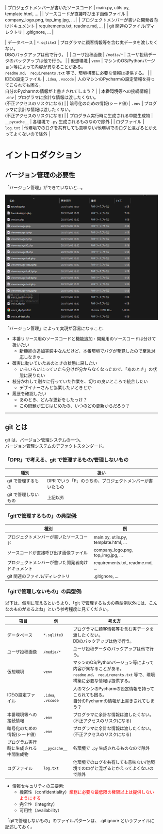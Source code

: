 | プロジェクトメンバーが書いたソースコード      | main.py, utils.py, template.html, ... |
| ソースコードが直接呼び出す画像ファイル       | company_logo.png, top_img.jpg, ...    |
| プロジェクトメンバーが書いた開発者向けドキュメント | requirements.txt, readme.md, ...      |
| git 関連のファイル/ディレクトリ        | .gitignore, ...                 |

| データベース     | `*.sqlite3` | プログラマに顧客情報等を含む実データを渡したくない。<br>DBのバックアップは他で行う。 |
| ユーザ投稿画像     | `/media/*` | ユーザ投稿データのバックアップは他で行う。 |
| 仮想環境       | `venv`       | マシンのOS/Pythonバージョン等によって内容が異なることがある。<br>`readme.md`、 `requirements.txt` 等で、環境構築に必要な情報は提供する。 |
| IDEの設定ファイル | `.idea`, `.vscode`      | 人のマシンのPycharmの設定情報を持ってこられても困る。<br>自分のPycharmの情報が上書きされてしまう？ |
| 本番環境等への接続情報 | `.env`      | プログラマに余計な情報は渡したくない。<br>(不正アクセスのリスクになる) |
| 暗号化のための情報(シード値) | `.env`      | プログラマに余計な情報は渡したくない。<br>(不正アクセスのリスクになる) |
| プログラム実行時に生成される中間生成物     | `__pycache__`      | 各環境で `.py` 生成されるものなので除外 |
| ログファイル | `log.txt` | 他環境でのログを共有しても意味ない/他環境でのログと混ざるとかえってよくないので除外 |



# イントロダクション

## バージョン管理の必要性

「バージョン管理」ができていないと...。

![image info](./img/without_git.png)

「バージョン管理」によって実現が容易になること:

- 本番リリース用のソースコードと機能追加・開発用のソースコードは分けて扱いたい
	- 新機能の追加実装中なんだけど、本番環境でバグが発覚したので至急対応しなきゃ...
- 確実に動いていたあのときの状態に戻したい
	- いろいろいじっていたら分けが分からなくなったので、「あのとき」の状態に戻りたい
- 枝分かれして別々に行っていた作業を、切りの良いところで統合したい
	- デザイナーさんと協業したいときとか
- 履歴を確認したい
	- あのとき、どんな更新をしたっけ？
	- この問題が生じはじめたの、いつのどの更新からだろう？

***

## git とは

git は、バージョン管理システムの一つ。  
バージョン管理システムのデファクトスタンダード。

### 「DPR」で考える、git で管理するもの/管理しないもの

| 種別           | 扱い                       |
|--------------|--------------------------|
| git で管理するもの  | DPR でいう「P」のうちの、プロジェクトメンバーが書いたもの |
| git で管理しないもの | 上記以外                     |

### 「gitで管理するもの」の典型例:

| 種別                        | 例                                     
|---------------------------|---------------------------------------|
| プロジェクトメンバーが書いたソースコード      | main.py, utils.py, template.html, ... |
| ソースコードが直接呼び出す画像ファイル       | company_logo.png, top_img.jpg, ...    |
| プロジェクトメンバーが書いた開発者向けドキュメント | requirements.txt, readme.md, ...      |
| git 関連のファイル/ディレクトリ        | .gitignore, ...                 |


### 「gitで管理しないもの」の典型例:

以下は、個別に覚えるというより、「git で管理するものの典型例以外には、こんなのものがあるよね」という参考程度に見てください。

| 項目         | 例          | 考え方  | 
|------------|------------|---------------------------------------------------|
| データベース     | `*.sqlite3` | プログラマに顧客情報等を含む実データを渡したくない。<br>DBのバックアップは他で行う。 |
| ユーザ投稿画像     | `/media/*` | ユーザ投稿データのバックアップは他で行う。 |
| 仮想環境       | `venv`       | マシンのOS/Pythonバージョン等によって内容が異なることがある。<br>`readme.md`、 `requirements.txt` 等で、環境構築に必要な情報は提供する。 |
| IDEの設定ファイル | `.idea`, `.vscode`      | 人のマシンのPycharmの設定情報を持ってこられても困る。<br>自分のPycharmの情報が上書きされてしまう？ |
| 本番環境等への接続情報 | `.env`      | プログラマに余計な情報は渡したくない。<br>(不正アクセスのリスクになる) |
| 暗号化のための情報(シード値) | `.env`      | プログラマに余計な情報は渡したくない。<br>(不正アクセスのリスクになる) |
| プログラム実行時に生成される中間生成物     | `__pycache__`      | 各環境で `.py` 生成されるものなので除外 |
| ログファイル | `log.txt` | 他環境でのログを共有しても意味ない/他環境でのログと混ざるとかえってよくないので除外 |

- 情報セキュリティの三要素:  
	- 機密性（confidentiality）<span style="color:red; ">業務に必要な最低限の権限以上は提供しないようにする</span>
	- 完全性（integrity）
	- 可用性（availability）


「gitで管理しないもの」のファイルパターンは、 .gitignore というファイルに記述しておく。
